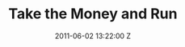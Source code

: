 ---
title: Take the Money and Run
date: 2011-06-02 13:22:00 Z

position: 0
client: Unkle ft Nick Cave
video: https://vimeo.com/24559498
image: "/uploads/unkle-take-the-money-and-run.jpg"

director: Tom Haines
producer: Veronica Saez, David Wieder
production-company: Colonel Blimp
layout: page
---